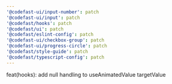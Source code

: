 ```yaml
---
'@codefast-ui/input-number': patch
'@codefast-ui/input': patch
'@codefast/hooks': patch
'@codefast/ui': patch
'@codefast/eslint-config': patch
'@codefast-ui/checkbox-group': patch
'@codefast-ui/progress-circle': patch
'@codefast/style-guide': patch
'@codefast/typescript-config': patch
---
```


feat(hooks): add null handling to useAnimatedValue targetValue
